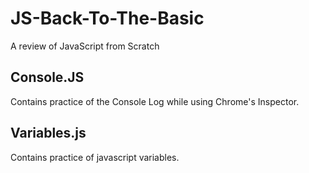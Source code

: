 # JS-Back-To-The-Basic
A review of JavaScript from Scratch

## Console.JS
Contains practice of the Console Log while using Chrome's Inspector.

## Variables.js
Contains practice of javascript variables.
